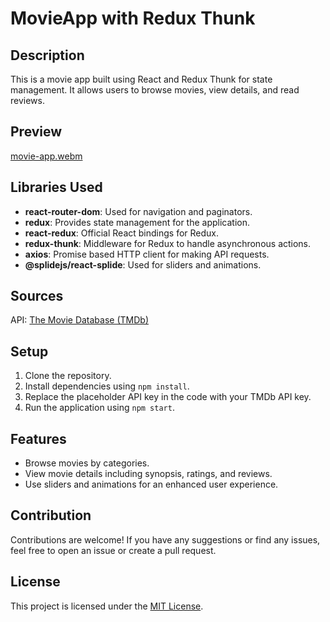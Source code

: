 # MovieApp with Redux Thunk

## Description
This is a movie app built using React and Redux Thunk for state management. It allows users to browse movies, view details, and read reviews.

## Preview
[movie-app.webm](https://github.com/disconnectuss/MovieApp-ReduxThunk/assets/129686850/da746678-3c15-4549-a74e-6df0de620ae1)

## Libraries Used
- **react-router-dom**: Used for navigation and paginators.
- **redux**: Provides state management for the application.
- **react-redux**: Official React bindings for Redux.
- **redux-thunk**: Middleware for Redux to handle asynchronous actions.
- **axios**: Promise based HTTP client for making API requests.
- **@splidejs/react-splide**: Used for sliders and animations.

## Sources
API: [The Movie Database (TMDb)](https://www.themoviedb.org/settings/api/details)

## Setup
1. Clone the repository.
2. Install dependencies using `npm install`.
3. Replace the placeholder API key in the code with your TMDb API key.
4. Run the application using `npm start`.

## Features
- Browse movies by categories.
- View movie details including synopsis, ratings, and reviews.
- Use sliders and animations for an enhanced user experience.


## Contribution
Contributions are welcome! If you have any suggestions or find any issues, feel free to open an issue or create a pull request.

## License
This project is licensed under the [MIT License](LICENSE).

